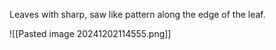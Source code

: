 Leaves with sharp, saw like pattern along the edge of the leaf.

![[Pasted image 20241202114555.png]]